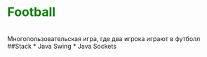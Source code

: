 <h1 style="color: green">Football</h1>
<br>
Многопользовательская игра, где два игрока играют в футболл
<br>
##Stack
* Java Swing
* Java Sockets
